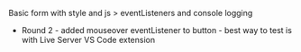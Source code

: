 Basic form with style and js > eventListeners and console logging 

* Round 2 - added mouseover eventListener to button - best way to test is with Live Server VS Code extension